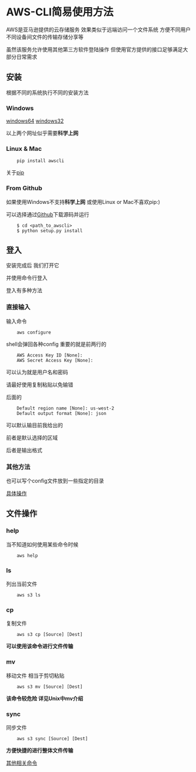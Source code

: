 # AWS-CLI简易使用方法
AWS是亚马逊提供的云存储服务 效果类似于远端访问一个文件系统 方便不同用户 不同设备间文件的传输存储分享等

虽然该服务允许使用其他第三方软件登陆操作 但使用官方提供的接口足够满足大部分日常需求

## 安装
根据不同的系统执行不同的安装方法
### Windows
[windows64](https://s3.amazonaws.com/aws-cli/AWSCLI64.msi)
[windows32](https://s3.amazonaws.com/aws-cli/AWSCLI32.msi)

以上两个网址似乎需要**科学上网**

### Linux & Mac
```
	pip install awscli
```
关于[pip](https://pypi.org/project/pip/)

### From Github
如果使用Windows不支持**科学上网** 或使用Linux or Mac不喜欢pip:)

可以选择通过[Github](https://github.com/aws/aws-cli)下载源码并运行
```
	$ cd <path_to_awscli>
	$ python setup.py install
```

## 登入
安装完成后 我们打开它

并使用命令行登入

登入有多种方法
### 直接输入
输入命令
```
	aws configure
```
shell会弹回各种config 重要的就是前两行的
```
	AWS Access Key ID [None]:
	AWS Secret Access Key [None]:
```
可以认为就是用户名和密码

请最好使用复制粘贴以免输错

后面的
```
	Default region name [None]: us-west-2
	Default output format [None]: json
```
可以默认输目前我给出的

前者是默认选择的区域

后者是输出格式

### 其他方法
也可以写个config文件放到一些指定的目录

[具体操作](https://docs.aws.amazon.com/zh_cn/cli/latest/userguide/cli-multiple-profiles.html)

## 文件操作
### help
当不知道如何使用某些命令时候
```
	aws help
```
### ls
列出当前文件
```
	aws s3 ls
```

### cp
复制文件
```
	aws s3 cp [Source] [Dest]
```
**可以使用该命令进行文件传输**

### mv
移动文件 相当于剪切粘贴
```
	aws s3 mv [Source] [Dest]
```
**该命令较危险 详见Unix中mv介绍**

### sync
同步文件
```
	aws s3 sync [Source] [Dest]
```
**方便快捷的进行整体文件传输**

[其他相关命令](https://docs.aws.amazon.com/zh_cn/cli/latest/userguide/using-s3-commands.html)
